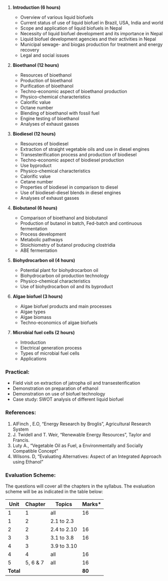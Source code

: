 1. **Introduction (6 hours)**
   * Overview of various liquid biofuels
   * Current status of use of liquid biofuel in Brazil, USA, India and world
   * Scope and application of liquid biofuels in Nepal
   * Necessity of liquid biofuel development and its importance in Nepal
   * Liquid biofuel development agencies and their activities in Nepal
   * Municipal sewage- and biogas production for treatment and energy recovery
   * Legal and social issues 
   
2. **Bioethanol (12 hours)**
   * Resources of bioethanol
   * Production of bioethanol
   * Purification of bioethanol
   * Techno-economic aspect of bioethanol production
   * Physico-chemical characteristics
   * Calorific value
   * Octane number
   * Blending of bioethanol with fossil fuel
   * Engine testing of bioethanol
   * Analyses of exhaust gasses 

3. **Biodiesel (12 hours)**
   * Resources of biodiesel
   * Extraction of straight vegetable oils and use in diesel engines
   * Transesterification process and production of biodiesel
   * Techno-economic aspect of biodiesel production
   * Use byproduct
   * Physico-chemical characteristics
   * Calorific value
   * Cetane number
   * Properties of biodiesel in comparison to diesel
   * Use of biodiesel-diesel blends in diesel engines
   * Analyses of exhaust gasses 

4. **Biobutanol (6 hours)**
   * Comparison of bioethanol and biobutanol
   * Production of butanol in batch, Fed-batch and continuous fermentation
   * Process development
   * Metabolic pathways
   * Stoichiometry of butanol producing clostridia
   * ABE fermentation

5. **Biohydrocarbon oil (4 hours)**
   * Potential plant for biohydrocarbon oil
   * Biohydrocarbon oil production technology
   * Physico-chemical characteristics
   * Use of biohydrocarbon oil and its byproduct

6. **Algae biofuel (3 hours)**
   * Algae biofuel products and main processes
   * Algae types
   * Algae biomass
   * Techno-economics of algae biofuels

7. **Microbial fuel cells (2 hours)**
   * Introduction
   * Electrical generation process
   * Types of microbial fuel cells
   * Applications

### Practical:

* Field visit on extraction of jatropha oil and transesterification
* Demonstration on preparation of ethanol
* Demonstration on use of biofuel technology
* Case study: SWOT analysis of different liquid biofuel

### References:

1. AlFinch , E.O, “Energy Research by Broglis”, Agricultural Research System
2. J. Twidell and T. Weir, “Renewable Energy Resources”, Taylor and Francis.
3. Luty A., “Vegetable Oil as Fuel, a Environmentally and Socially Compatible Concept”
4. Wilsons. D, “Evaluating Alternatives: Aspect of an Integrated Approach using Ethanol”

### Evaluation Scheme:

The questions will cover all the chapters in the syllabus. The evaluation scheme will be as indicated in the table below:

| Unit      | Chapter  | Topics      | Marks* |
| --------- | -------- | ----------- | ------ |
| 1         | 1        | all         | 16     |
| 1         | 2        | 2.1 to 2.3  |        |
| 2         | 2        | 2.4 to 2.10 | 16     |
| 3         | 3        | 3.1 to 3.8  | 16     |
| 4         | 3        | 3.9 to 3.10 |        |
| 4         | 4        | all         | 16     |
| 5         | 5, 6 & 7 | all         | 16     |
| **Total** |          |             | **80** |
